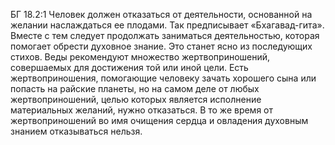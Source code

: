 БГ 18.2:1	Человек должен отказаться от деятельности, основанной на желании наслаждаться ее плодами. Так предписывает «Бхагавад-гита». Вместе с тем следует продолжать заниматься деятельностью, которая помогает обрести духовное знание. Это станет ясно из последующих стихов. Веды рекомендуют множество жертвоприношений, совершаемых для достижения той или иной цели. Есть жертвоприношения, помогающие человеку зачать хорошего сына или попасть на райские планеты, но на самом деле от любых жертвоприношений, целью которых является исполнение материальных желаний, нужно отказаться. В то же время от жертвоприношений во имя очищения сердца и овладения духовным знанием отказываться нельзя.